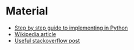 # Material
- [Step by step guide to implementing in Python](http://sebastianraschka.com/Articles/2014_pca_step_by_step.html)
- [Wikipedia article](http://en.wikipedia.org/wiki/Principal_component_analysis)
- [Useful stackoverflow post](http://stackoverflow.com/questions/13224362/pca-analysis-with-python)